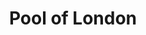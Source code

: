 ---
title: "Pool of London"
year: 1951
rating: 4
stars: "★★★★"
rewatched: false
permalink: "pool-of-london"
watched_on: 2023-12-17
---